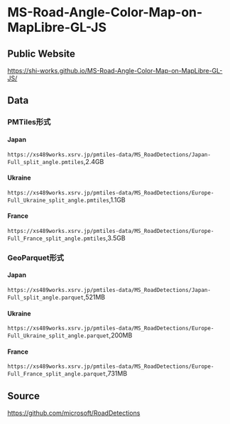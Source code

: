 # MS-Road-Angle-Color-Map-on-MapLibre-GL-JS
## Public Website
https://shi-works.github.io/MS-Road-Angle-Color-Map-on-MapLibre-GL-JS/

## Data
### PMTiles形式
#### Japan
`https://xs489works.xsrv.jp/pmtiles-data/MS_RoadDetections/Japan-Full_split_angle.pmtiles`,2.4GB
#### Ukraine
`https://xs489works.xsrv.jp/pmtiles-data/MS_RoadDetections/Europe-Full_Ukraine_split_angle.pmtiles`,1.1GB
#### France
`https://xs489works.xsrv.jp/pmtiles-data/MS_RoadDetections/Europe-Full_France_split_angle.pmtiles`,3.5GB

### GeoParquet形式
#### Japan
`https://xs489works.xsrv.jp/pmtiles-data/MS_RoadDetections/Japan-Full_split_angle.parquet`,521MB
#### Ukraine
`https://xs489works.xsrv.jp/pmtiles-data/MS_RoadDetections/Europe-Full_Ukraine_split_angle.parquet`,200MB
#### France
`https://xs489works.xsrv.jp/pmtiles-data/MS_RoadDetections/Europe-Full_France_split_angle.parquet`,731MB

## Source
https://github.com/microsoft/RoadDetections
